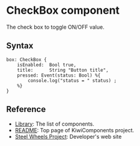 # CheckBox component
The check box to toggle ON/OFF value.

## Syntax
````
box: CheckBox {
    isEnabled:  Bool true,
    title:      String "Button title",
    pressed: Event(status: Bool) %{
        console.log("status = " status) ;
    %}
}
````

## Reference
* [Library](https://github.com/steelwheels/KiwiCompnents/blob/master/Document/Library.md): The list of components. 
* [README](https://github.com/steelwheels/KiwiCompnents): Top page of KiwiComponents project.
* [Steel Wheels Project](https://steelwheels.github.io): Developer's web site


